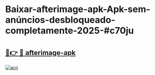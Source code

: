 # Baixar-afterimage-apk-Apk-sem-anúncios-desbloqueado-completamente-2025-#c70ju

# <h2><a href="https://ainizakaria.my?title=afterimage-apk&ref=24M">🔗👉 🔴 afterimage-apk</a></h2>

[![acn](https://github.com/user-attachments/assets/0f9c940e-d8b0-45ae-aac7-cd30a18b3e1c)](https://ainizakaria.my?title=afterimage-apk&ref=24M)

